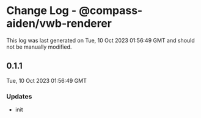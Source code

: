 # Change Log - @compass-aiden/vwb-renderer

This log was last generated on Tue, 10 Oct 2023 01:56:49 GMT and should not be manually modified.

## 0.1.1

Tue, 10 Oct 2023 01:56:49 GMT

### Updates

- init

